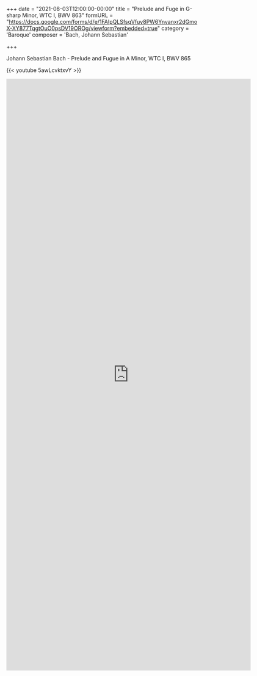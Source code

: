 +++
date = "2021-08-03T12:00:00-00:00"
title = "Prelude and Fuge in G-sharp Minor, WTC I, BWV 863"
formURL = "https://docs.google.com/forms/d/e/1FAIpQLSfsqVfuy8PW6Ynvanxr2dGmoX-XY877TqgtOuO0psDV19OROg/viewform?embedded=true"
category = 'Baroque'
composer = 'Bach, Johann Sebastian'

+++

Johann Sebastian Bach - Prelude and Fugue in A Minor, WTC I, BWV 865

{{< youtube 5awLcvktxvY >}}

<iframe
  src="https://docs.google.com/forms/d/e/1FAIpQLSfsqVfuy8PW6Ynvanxr2dGmoX-XY877TqgtOuO0psDV19OROg/viewform?embedded=true"
  width="640" height="1552" frameborder="0" marginheight="0" marginwidth="0">
Loading…</iframe>
